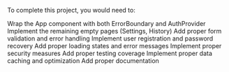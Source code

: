 To complete this project, you would need to:

Wrap the App component with both ErrorBoundary and AuthProvider
Implement the remaining empty pages (Settings, History)
Add proper form validation and error handling
Implement user registration and password recovery
Add proper loading states and error messages
Implement proper security measures
Add proper testing coverage
Implement proper data caching and optimization
Add proper documentation